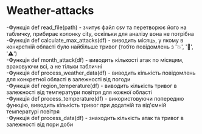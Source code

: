 # Weather-attacks
 -Функція def read_file(path) - зчитує файл csv та перетворює його на табличку, прибирає колонку city, оскільки для аналізу вона не потрібна<br />
 -Функція def calculate_max_attacks(df) - виводить місяць, у якому в конкретній області було найбільше тривог (тобто повідомлень з '💥', '📍', '⚠️')<br />
 -Функція def month_attack(df) - виводить кількості атак по місяцям, враховуючи всі, а не тільки табличні<br />
 -Функція def process_weather_data(df) - виводить кількість повідомлень для конкретної області в залежності від погоди<br />
 -Функція def region_temperature(df) - виводить кількість тривог в залежності від температури повітря для кожної області<br />
 -Функція def process_temperature(df) - використовуючи попередню функцію, виводить кількість тривог при додатній та від'ємній температурі повітря<br />
 -Функція def process_data(df) - знаходить кількість атак та тривог в залежності від пори доби<br />
 
